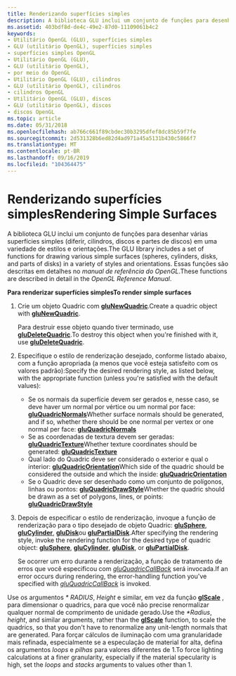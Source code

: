 ```yaml
---
title: Renderizando superfícies simples
description: A biblioteca GLU inclui um conjunto de funções para desenhar várias superfícies simples (diferir, cilindros, discos e partes de discos) em uma variedade de estilos e orientações. Essas funções são descritas em detalhes no manual de referência do OpenGL.
ms.assetid: 403bdf8d-de4c-49e2-87d0-11109061b4c2
keywords:
- Utilitário OpenGL (GLU), superfícies simples
- GLU (utilitário OpenGL), superfícies simples
- superfícies simples OpenGL
- Utilitário OpenGL (GLU),
- GLU (utilitário OpenGL),
- por meio do OpenGL
- Utilitário OpenGL (GLU), cilindros
- GLU (utilitário OpenGL), cilindros
- cilindros OpenGL
- Utilitário OpenGL (GLU), discos
- GLU (utilitário OpenGL), discos
- discos OpenGL
ms.topic: article
ms.date: 05/31/2018
ms.openlocfilehash: ab766c661f89cbdec30b3295dfef8dc85b59f7fe
ms.sourcegitcommit: 2d531328b6ed82d4ad971a45a5131b430c5866f7
ms.translationtype: MT
ms.contentlocale: pt-BR
ms.lasthandoff: 09/16/2019
ms.locfileid: "104364475"
---
```

# <a name="rendering-simple-surfaces"></a><span data-ttu-id="f2440-116">Renderizando superfícies simples</span><span class="sxs-lookup"><span data-stu-id="f2440-116">Rendering Simple Surfaces</span></span>

<span data-ttu-id="f2440-117">A biblioteca GLU inclui um conjunto de funções para desenhar várias superfícies simples (diferir, cilindros, discos e partes de discos) em uma variedade de estilos e orientações.</span><span class="sxs-lookup"><span data-stu-id="f2440-117">The GLU library includes a set of functions for drawing various simple surfaces (spheres, cylinders, disks, and parts of disks) in a variety of styles and orientations.</span></span> <span data-ttu-id="f2440-118">Essas funções são descritas em detalhes no *manual de referência do OpenGL*.</span><span class="sxs-lookup"><span data-stu-id="f2440-118">These functions are described in detail in the *OpenGL Reference Manual*.</span></span>

<span data-ttu-id="f2440-119">**Para renderizar superfícies simples**</span><span class="sxs-lookup"><span data-stu-id="f2440-119">**To render simple surfaces**</span></span>

1.  <span data-ttu-id="f2440-120">Crie um objeto Quadric com [**gluNewQuadric**](glunewquadric.md).</span><span class="sxs-lookup"><span data-stu-id="f2440-120">Create a quadric object with [**gluNewQuadric**](glunewquadric.md).</span></span>

    <span data-ttu-id="f2440-121">Para destruir esse objeto quando tiver terminado, use [**gluDeleteQuadric**](gludeletequadric.md).</span><span class="sxs-lookup"><span data-stu-id="f2440-121">To destroy this object when you're finished with it, use [**gluDeleteQuadric**](gludeletequadric.md).</span></span>

2.  <span data-ttu-id="f2440-122">Especifique o estilo de renderização desejado, conforme listado abaixo, com a função apropriada (a menos que você esteja satisfeito com os valores padrão):</span><span class="sxs-lookup"><span data-stu-id="f2440-122">Specify the desired rendering style, as listed below, with the appropriate function (unless you're satisfied with the default values):</span></span>
    -   <span data-ttu-id="f2440-123">Se os normais da superfície devem ser gerados e, nesse caso, se deve haver um normal por vértice ou um normal por face: [ **gluQuadricNormals**](gluquadricnormals.md)</span><span class="sxs-lookup"><span data-stu-id="f2440-123">Whether surface normals should be generated, and if so, whether there should be one normal per vertex or one normal per face: [**gluQuadricNormals**](gluquadricnormals.md)</span></span>
    -   <span data-ttu-id="f2440-124">Se as coordenadas de textura devem ser geradas: [ **gluQuadricTexture**](gluquadrictexture.md)</span><span class="sxs-lookup"><span data-stu-id="f2440-124">Whether texture coordinates should be generated: [**gluQuadricTexture**](gluquadrictexture.md)</span></span>
    -   <span data-ttu-id="f2440-125">Qual lado do Quadric deve ser considerado o exterior e qual o interior: [ **gluQuadricOrientation**](gluquadricorientation.md)</span><span class="sxs-lookup"><span data-stu-id="f2440-125">Which side of the quadric should be considered the outside and which the inside: [**gluQuadricOrientation**](gluquadricorientation.md)</span></span>
    -   <span data-ttu-id="f2440-126">Se o Quadric deve ser desenhado como um conjunto de polígonos, linhas ou pontos: [ **gluQuadricDrawStyle**](gluquadricdrawstyle.md)</span><span class="sxs-lookup"><span data-stu-id="f2440-126">Whether the quadric should be drawn as a set of polygons, lines, or points: [**gluQuadricDrawStyle**](gluquadricdrawstyle.md)</span></span>
3.  <span data-ttu-id="f2440-127">Depois de especificar o estilo de renderização, invoque a função de renderização para o tipo desejado de objeto Quadric: [**gluSphere**](glusphere.md), [**gluCylinder**](glucylinder.md), [**gluDisk**](gludisk.md)ou [**gluPartialDisk**](glupartialdisk.md).</span><span class="sxs-lookup"><span data-stu-id="f2440-127">After specifying the rendering style, invoke the rendering function for the desired type of quadric object: [**gluSphere**](glusphere.md), [**gluCylinder**](glucylinder.md), [**gluDisk**](gludisk.md), or [**gluPartialDisk**](glupartialdisk.md).</span></span>

    <span data-ttu-id="f2440-128">Se ocorrer um erro durante a renderização, a função de tratamento de erros que você especificou com [*gluQuadricCallBack*](gluquadric.md) será invocada.</span><span class="sxs-lookup"><span data-stu-id="f2440-128">If an error occurs during rendering, the error-handling function you've specified with [*gluQuadricCallBack*](gluquadric.md) is invoked.</span></span>

<span data-ttu-id="f2440-129">Use os argumentos *\* RADIUS*, *Height* e similar, em vez da função [**glScale**](glscale.md) , para dimensionar o quadrics, para que você não precise renormalizar qualquer normal de comprimento de unidade gerado.</span><span class="sxs-lookup"><span data-stu-id="f2440-129">Use the *\*Radius*, *height*, and similar arguments, rather than the [**glScale**](glscale.md) function, to scale the quadrics, so that you don't have to renormalize any unit-length normals that are generated.</span></span> <span data-ttu-id="f2440-130">Para forçar cálculos de iluminação com uma granularidade mais refinada, especialmente se a especulação de material for alta, defina os argumentos *loops* e *pilhas* para valores diferentes de 1.</span><span class="sxs-lookup"><span data-stu-id="f2440-130">To force lighting calculations at a finer granularity, especially if the material specularity is high, set the *loops* and *stacks* arguments to values other than 1.</span></span>

 

 




